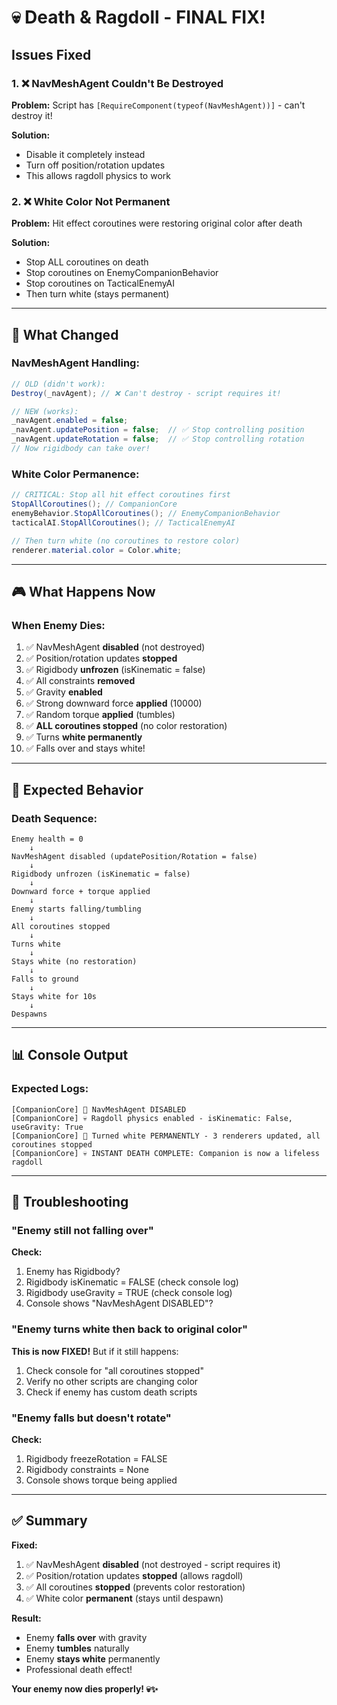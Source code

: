 # 💀 Death & Ragdoll - FINAL FIX!

## Issues Fixed

### 1. ❌ NavMeshAgent Couldn't Be Destroyed
**Problem:** Script has `[RequireComponent(typeof(NavMeshAgent))]` - can't destroy it!

**Solution:** 
- Disable it completely instead
- Turn off position/rotation updates
- This allows ragdoll physics to work

### 2. ❌ White Color Not Permanent
**Problem:** Hit effect coroutines were restoring original color after death

**Solution:**
- Stop ALL coroutines on death
- Stop coroutines on EnemyCompanionBehavior
- Stop coroutines on TacticalEnemyAI
- Then turn white (stays permanent)

---

## 🔧 What Changed

### NavMeshAgent Handling:
```csharp
// OLD (didn't work):
Destroy(_navAgent); // ❌ Can't destroy - script requires it!

// NEW (works):
_navAgent.enabled = false;
_navAgent.updatePosition = false;  // ✅ Stop controlling position
_navAgent.updateRotation = false;  // ✅ Stop controlling rotation
// Now rigidbody can take over!
```

### White Color Permanence:
```csharp
// CRITICAL: Stop all hit effect coroutines first
StopAllCoroutines(); // CompanionCore
enemyBehavior.StopAllCoroutines(); // EnemyCompanionBehavior
tacticalAI.StopAllCoroutines(); // TacticalEnemyAI

// Then turn white (no coroutines to restore color)
renderer.material.color = Color.white;
```

---

## 🎮 What Happens Now

### When Enemy Dies:
1. ✅ NavMeshAgent **disabled** (not destroyed)
2. ✅ Position/rotation updates **stopped**
3. ✅ Rigidbody **unfrozen** (isKinematic = false)
4. ✅ All constraints **removed**
5. ✅ Gravity **enabled**
6. ✅ Strong downward force **applied** (10000)
7. ✅ Random torque **applied** (tumbles)
8. ✅ **ALL coroutines stopped** (no color restoration)
9. ✅ Turns **white permanently**
10. ✅ Falls over and stays white!

---

## 🧪 Expected Behavior

### Death Sequence:
```
Enemy health = 0
    ↓
NavMeshAgent disabled (updatePosition/Rotation = false)
    ↓
Rigidbody unfrozen (isKinematic = false)
    ↓
Downward force + torque applied
    ↓
Enemy starts falling/tumbling
    ↓
All coroutines stopped
    ↓
Turns white
    ↓
Stays white (no restoration)
    ↓
Falls to ground
    ↓
Stays white for 10s
    ↓
Despawns
```

---

## 📊 Console Output

### Expected Logs:
```
[CompanionCore] 🛑 NavMeshAgent DISABLED
[CompanionCore] 💀 Ragdoll physics enabled - isKinematic: False, useGravity: True
[CompanionCore] 🎨 Turned white PERMANENTLY - 3 renderers updated, all coroutines stopped
[CompanionCore] 💀 INSTANT DEATH COMPLETE: Companion is now a lifeless ragdoll
```

---

## 🐛 Troubleshooting

### "Enemy still not falling over"
**Check:**
1. Enemy has Rigidbody?
2. Rigidbody isKinematic = FALSE (check console log)
3. Rigidbody useGravity = TRUE (check console log)
4. Console shows "NavMeshAgent DISABLED"?

### "Enemy turns white then back to original color"
**This is now FIXED!** But if it still happens:
1. Check console for "all coroutines stopped"
2. Verify no other scripts are changing color
3. Check if enemy has custom death scripts

### "Enemy falls but doesn't rotate"
**Check:**
1. Rigidbody freezeRotation = FALSE
2. Rigidbody constraints = None
3. Console shows torque being applied

---

## ✅ Summary

**Fixed:**
1. ✅ NavMeshAgent **disabled** (not destroyed - script requires it)
2. ✅ Position/rotation updates **stopped** (allows ragdoll)
3. ✅ All coroutines **stopped** (prevents color restoration)
4. ✅ White color **permanent** (stays until despawn)

**Result:**
- Enemy **falls over** with gravity
- Enemy **tumbles** naturally
- Enemy **stays white** permanently
- Professional death effect!

**Your enemy now dies properly! 💀✨**
